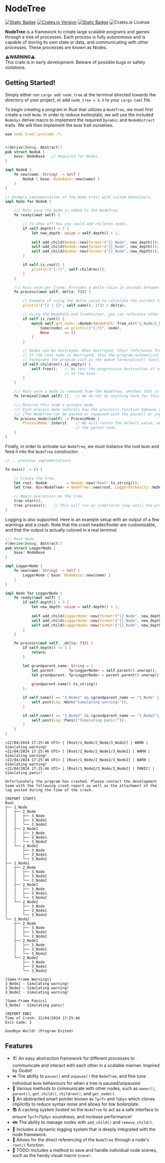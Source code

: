 # NodeTree
[![Static Badge](https://img.shields.io/badge/GITHUB-LunaticWyrm467%2Fnode_tree-LunaticWyrm467%2Fnode_tree?style=for-the-badge&logo=github)](https://github.com/LunaticWyrm467/node_tree)
[![Crates.io Version](https://img.shields.io/crates/v/node_tree?style=for-the-badge&logo=rust)](https://crates.io/crates/node_tree)
[![Static Badge](https://img.shields.io/badge/DOCS.RS-node_tree-66c2a5?style=for-the-badge&logo=docs.rs)](https://docs.rs/node_tree)
![Crates.io License](https://img.shields.io/crates/l/node_tree?color=green&style=for-the-badge)

**NodeTree** is a framework to create large scalable programs and games through a tree of processes. Each process is fully autonomous and is capable of storing its own state or data, and communicating with other processes. These processes are known as Nodes.

**⚠️WARNING⚠️**<br>
This crate is in early development. Beware of possible bugs or safety violations.<br>

## Getting Started!
Simply either run `cargo add node_tree` at the terminal directed towards the directory of your project, or add `node_tree = X.X` to your `cargo.toml` file.

To begin creating a program in Rust that utilizes a `NodeTree`, we must first create a root `Node`. In order to reduce boilerplate, we will use the included `NodeSys` derive macro to implement the required `Dynamic` and `NodeAbstract` traits. We will then implement the `Node` trait ourselves.
```rust
use node_tree::prelude::*;


#[derive(Debug, Abstract)]
pub struct NodeA {
    base: NodeBase   // Required for Nodes.
}

impl NodeA {
    fn new(name: String) -> Self {
        NodeA { base: NodeBase::new(name) }
    }
}

// Example implementation of the Node trait with custom behaviours.
impl Node for NodeA {

    /// Runs once the Node is added to the NodeTree.
    fn ready(&mut self) {

        // To show off how you could add children nodes.
        if self.depth() < 3 {
            let new_depth: usize = self.depth() + 1;
            
            self.add_child(NodeA::new(format!("{}_Node", new_depth)));
            self.add_child(NodeA::new(format!("{}_Node", new_depth)));
            self.add_child(NodeA::new(format!("{}_Node", new_depth)));
        }

        if self.is_root() {
            println!("{:?}", self.children());
        }
    }

    /// Runs once per frame. Provides a delta value in seconds between frames.
    fn process(&mut self, delta: f32) {

        // Example of using the delta value to calculate the current framerate.
        println!("{} | {}", self.name(), 1f32 / delta);

        // Using the NodePath and TreePointer, you can reference other nodes in the NodeTree from this node.
        if self.is_root() {
            match self.get_node::<NodeA>(NodePath::from_str("1_Node/2_Node1/3_Node2")) {
                Some(node) => println!("{:?}", node),
                None       => ()
            }
        }

        // Nodes can be destroyed. When destroyed, their references from the NodeTree are cleaned up as well.
        // If the root node is destroyed, then the program automatically exits. (There are other ways to
        // terminate the program such as the queue_termination() function on the NodeTree instance).
        if self.children().is_empty() {
            self.free();   // We test the progressive destruction of nodes from the tip of the tree
                           // to the base.
        }
    }

    /// Runs once a Node is removed from the NodeTree, whether that is from the program itself terminating or not.
    fn terminal(&mut self) {}   // We do not do anything here for this example.

    /// Returns this node's process mode.
    /// Each process mode controls how the process() function behaves when the NodeTree is paused or not.
    /// (The NodeTree can be paused or unpaused with the pause() or unpause() functions respectively.)
    fn process_mode(&self) -> ProcessMode {
        ProcessMode::Inherit    // We will return the default value, which inherits the behaviour from
                                // the parent node.
    }
}
```

Finally, in order to activate our `NodeTree`, we must instance the root `Node` and feed it into the `NodeTree` constructor.
```rust
// ...previous implementations

fn main() -> () {

    // Create the tree.
    let root: NodeA         = NodeA::new("Root".to_string());
    let tree: Box<NodeTree> = NodeTree::new(root, LoggerVerbosity::NoDebug);

    // Begin operations on the tree.
    tree.start();
    tree.process();   // This will run an indefinite loop until the program exits.
}
```

Logging is also supported. Here is an example setup with an output of a few warnings and a crash. Note that the crash header/footer are customizable, and that the output is actually colored in a real terminal.
```rust
/// Root Node
#[derive(Debug, Abstract)]
pub struct LoggerNode {
    base: NodeBase
}

impl LoggerNode {
    fn new(name: String) -> Self {
        LoggerNode { base: NodeBase::new(name) }
    }
}

impl Node for LoggerNode {
    fn ready(&mut self) {
        if self.depth() < 3 {
            let new_depth: usize = self.depth() + 1;
            
            self.add_child(LoggerNode::new(format!("{}_Node", new_depth)));
            self.add_child(LoggerNode::new(format!("{}_Node", new_depth)));
            self.add_child(LoggerNode::new(format!("{}_Node", new_depth)));
        }
    }

    fn process(&mut self, _delta: f32) {
        if self.depth() != 3 {
            return;
        }

        let grandparent_name: String = {
            let parent:      Tp<LoggerNode> = self.parent().unwrap();
            let grandparent: Tp<LoggerNode> = parent.parent().unwrap();
            
            grandparent.name().to_string()
        };

        if self.name() == "3_Node2" && &grandparent_name == "1_Node" {
            self.post(Log::Warn("Simulating warning!"));
        }

        if self.name() == "3_Node2" && &grandparent_name == "1_Node2"{
            self.post(Log::Panic("Simulating panic!"));
        }
    }
}
```

```console
<22/04/2024 17:25:46 UTC> | [Root/1_Node/2_Node/3_Node2] | WARN | Simulating warning!
<22/04/2024 17:25:46 UTC> | [Root/1_Node/2_Node1/3_Node2] | WARN | Simulating warning!
<22/04/2024 17:25:46 UTC> | [Root/1_Node/2_Node2/3_Node2] | WARN | Simulating warning!
<22/04/2024 17:25:46 UTC> | [Root/1_Node2/2_Node/3_Node2] | PANIC! | Simulating panic!

Unfortunately the program has crashed. Please contact the development team with the following crash report as well as the attachment of the log posted during the time of the crash.

[REPORT START]
Root
├── 1_Node
│   ├── 2_Node
│   │   ├── 3_Node
│   │   ├── 3_Node1
│   │   └── 3_Node2
│   ├── 2_Node1
│   │   ├── 3_Node
│   │   ├── 3_Node1
│   │   └── 3_Node2
│   └── 2_Node2
│       ├── 3_Node
│       ├── 3_Node1
│       └── 3_Node2
├── 1_Node1
│   ├── 2_Node
│   │   ├── 3_Node
│   │   ├── 3_Node1
│   │   └── 3_Node2
│   ├── 2_Node1
│   │   ├── 3_Node
│   │   ├── 3_Node1
│   │   └── 3_Node2
│   └── 2_Node2
│       ├── 3_Node
│       ├── 3_Node1
│       └── 3_Node2
└── 1_Node2
    ├── 2_Node
    │   ├── 3_Node
    │   ├── 3_Node1
    │   └── 3_Node2
    ├── 2_Node1
    │   ├── 3_Node
    │   ├── 3_Node1
    │   └── 3_Node2
    └── 2_Node2
        ├── 3_Node
        ├── 3_Node1
        └── 3_Node2

[Same-Frame Warnings]
3_Node2 - Simulating warning!
3_Node2 - Simulating warning!
3_Node2 - Simulating warning!

[Same-Frame Panics]
3_Node2 - Simulating panic!

[REPORT END]
Time of Crash: 22/04/2024 17:25:46
Exit Code: 1

Goodbye World! (Program Exited)
```

## Features
- 🏗️ An easy abstraction framework for different processes to communicate and interact with each other in a scalable manner. Inspired by Godot!
- ⏯️ The ability to `pause()` and `unpause()` the `NodeTree`, and fine tune individual `Node` behaviours for when a tree is paused/unpaused.
- 📡 Various methods to communicate with other nodes, such as `owner()`, `parent()`, `get_child()`, `children()`, and `get_node()`.
- 🔗 An abstracted smart pointer known as `Tp<T>` and `TpDyn` which clones implicitly to reduce syntax noise and allows for low boilerplate.
- 📚 A caching system hosted on the `NodeTree` to act as a safe interface to ensure `Tp<T>`/`TpDyn` soundness, and increase performance!
- 👪 The ability to manage nodes with `add_child()` and `remove_child()`.
- 📝 Includes a dynamic logging system that is deeply integrated with the node framework.
- 🌲 Allows for the direct referencing of the `NodeTree` through a node's `root()` function.
- 📜 TODO: Includes a method to save and handle individual node scenes, such as the handy visual macro `Scene!`.
